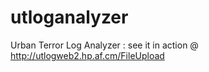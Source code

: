 utloganalyzer
=============

Urban Terror Log Analyzer : see it in action @ http://utlogweb2.hp.af.cm/FileUpload
